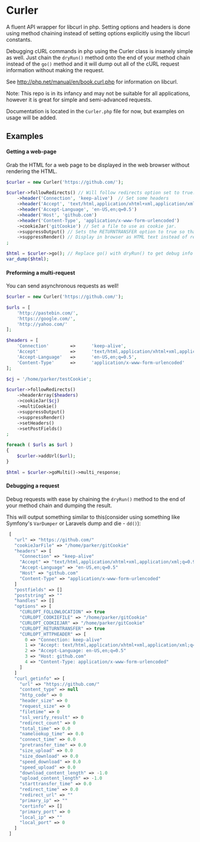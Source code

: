 # Curler


A fluent API wrapper for libcurl in php.  Setting options and headers is done using
method chaining instead of setting options explicitly using the libcurl constants.

Debugging cURL commands in php using the Curler class is insanely simple as well.
Just chain the `dryRun()` method onto the end of your method chain instead of
the `go()` method and it will dump out all of the cURL request information
without making the request.
 
See http://php.net/manual/en/book.curl.php for information on libcurl.

Note: This repo is in its infancy and may not be suitable for all
applications, however it is great for simple and semi-advanced 
requests.

Documentation is located in the `Curler.php` file for now, but examples on usage will be added.

## Examples

#### Getting a web-page
Grab the HTML for a web page to be displayed in the web browser without rendering the HTML.
```php
$curler = new Curler('https://github.com/');

$curler->followRedirects() // Will follow redirects option set to true.
    ->header('Connection', 'keep-alive')  // Set some headers
    ->header('Accept', 'text/html,application/xhtml+xml,application/xml;q=0.9,*/*;q=0.8')
    ->header('Accept-Language', 'en-US,en;q=0.5')
    ->header('Host', 'github.com')
    ->header('Content-Type', 'application/x-www-form-urlencoded')
    ->cookieJar('gitCookie') // Set a file to use as cookie jar.
    ->suppressOutput() // Sets the RETURNTRANSFER option to true so that output is fetched as string instead of displayed automatically.
    ->suppressRender() // Display in browser as HTML text instead of rendering the HTML.  Great for debugging!
;

$html = $curler->go(); // Replace go() with dryRun() to get debug info on the request without executing it.
var_dump($html);
```

#### Preforming a multi-request
You can send asynchronous requests as well!

```php
$curler = new Curler('https://github.com/');

$urls = [
    'http://pastebin.com/',
    'https://google.com/',
    'http://yahoo.com/'
];

$headers = [
    'Connection'        =>      'keep-alive',
    'Accept'            =>      'text/html,application/xhtml+xml,application/xml;q=0.9,*/*;q=0.8',
    'Accept-Language'   =>      'en-US,en;q=0.5',
    'Content-Type'      =>      'application/x-www-form-urlencoded'
];

$cj = '/home/parker/testCookie';

$curler->followRedirects()
    ->headerArray($headers)
    ->cookieJar($cj)
    ->multiCookie()
    ->suppressOutput()
    ->suppressRender()
    ->setHeaders()
    ->setPostFields()
;

foreach ( $urls as $url )
{
    $curler->addUrl($url);
}

$html = $curler->goMulti()->multi_response;
 ```

#### Debugging a request
Debug requests with ease by chaining the `dryRun()` method to the end of your method chain and dumping the result.

This will output something similar to this(consider using something like Symfony's `VarDumper` or Laravels dump and die - `dd()`):

```php
 [
   "url" => "https://github.com/"
   "cookieJarFile" => "/home/parker/gitCookie"
   "headers" => [
     "Connection" => "keep-alive"
     "Accept" => "text/html,application/xhtml+xml,application/xml;q=0.9,*/*;q=0.8"
     "Accept-Language" => "en-US,en;q=0.5"
     "Host" => "github.com"
     "Content-Type" => "application/x-www-form-urlencoded"
   ]
   "postfields" => []
   "poststring" => ""
   "handles" => []
   "options" => [
     "CURLOPT_FOLLOWLOCATION" => true
     "CURLOPT_COOKIEFILE" => "/home/parker/gitCookie"
     "CURLOPT_COOKIEJAR" => "/home/parker/gitCookie"
     "CURLOPT_RETURNTRANSFER" => true
     "CURLOPT_HTTPHEADER" => [
       0 => "Connection: keep-alive"
       1 => "Accept: text/html,application/xhtml+xml,application/xml;q=0.9,*/*;q=0.8"
       2 => "Accept-Language: en-US,en;q=0.5"
       3 => "Host: github.com"
       4 => "Content-Type: application/x-www-form-urlencoded"
     ]
   ]
   "curl_getinfo" => [
     "url" => "https://github.com/"
     "content_type" => null
     "http_code" => 0
     "header_size" => 0
     "request_size" => 0
     "filetime" => 0
     "ssl_verify_result" => 0
     "redirect_count" => 0
     "total_time" => 0.0
     "namelookup_time" => 0.0
     "connect_time" => 0.0
     "pretransfer_time" => 0.0
     "size_upload" => 0.0
     "size_download" => 0.0
     "speed_download" => 0.0
     "speed_upload" => 0.0
     "download_content_length" => -1.0
     "upload_content_length" => -1.0
     "starttransfer_time" => 0.0
     "redirect_time" => 0.0
     "redirect_url" => ""
     "primary_ip" => ""
     "certinfo" => []
     "primary_port" => 0
     "local_ip" => ""
     "local_port" => 0
   ]
 ]
```
